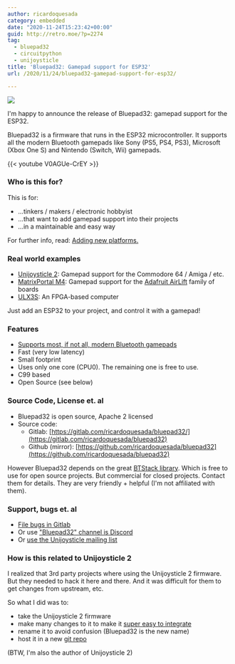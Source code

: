 ```yaml
---
author: ricardoquesada
category: embedded
date: "2020-11-24T15:23:42+00:00"
guid: http://retro.moe/?p=2274
tag:
  - bluepad32
  - circuitpython
  - unijoysticle
title: 'Bluepad32: Gamepad support for ESP32'
url: /2020/11/24/bluepad32-gamepad-support-for-esp32/

---
```

[![](/wp-content/uploads/2020/11/bluepad32-logo.png?w=842)](/wp-content/uploads/2020/11/bluepad32-logo.png)

I'm happy to announce the release of Bluepad32: gamepad support for the ESP32.

Bluepad32 is a firmware that runs in the ESP32 microcontroller. It supports all the modern Bluetooth gamepads like Sony (PS5, PS4, PS3), Microsoft (Xbox One S) and Nintendo (Switch, Wii) gamepads.

{{< youtube V0AGUe-CrEY >}}

### Who is this for?

This is for:

- ...tinkers / makers / electronic hobbyist
- ...that want to add gamepad support into their projects
- ...in a maintainable and easy way

For further info, read: [Adding new platforms.](https://gitlab.com/ricardoquesada/bluepad32/-/blob/master/docs/adding_new_platform.md)

### Real world examples

- [Unijoysticle 2](/unijoysticle2/): Gamepad support for the Commodore 64 / Amiga / etc.
- [MatrixPortal M4](https://www.youtube.com/watch?v=dbEbiJZd4n8): Gamepad support for the [Adafruit AirLift](https://www.adafruit.com/product/4745) family of boards
- [ULX3S](https://www.crowdsupply.com/radiona/ulx3s): An FPGA-based computer

Just add an ESP32 to your project, and control it with a gamepad!

### Features

- [Supports most, if not all, modern Bluetooth gamepads](https://gitlab.com/ricardoquesada/bluepad32/-/blob/master/docs/supported_gamepads.md)
- Fast (very low latency)
- Small footprint
- Uses only one core (CPU0). The remaining one is free to use.
- C99 based
- Open Source (see below)

### Source Code, License et. al

- Bluepad32 is open source, Apache 2 licensed
- Source code:
  - Gitlab: [https://gitlab.com/ricardoquesada/bluepad32/](https://gitlab.com/ricardoquesada/bluepad32)
  - Github (mirror): [https://github.com/ricardoquesada/bluepad32](https://github.com/ricardoquesada/bluepad32)

However Bluepad32 depends on the great [BTStack library](https://bluekitchen-gmbh.com/). Which is free to use for open source projects. But commercial for closed projects. Contact them for details. They are very friendly + helpful (I'm not affiliated with them).

### Support, bugs et. al

- [File bugs in Gitlab](https://gitlab.com/ricardoquesada/bluepad32/-/issues)
- Or use ["Bluepad32" channel is Discord](https://discord.com/channels/775177861665521725/775177925938642945)
- Or [use the Unijoysticle mailing list](https://groups.google.com/g/unijoysticle)

### How is this related to Unijoysticle 2

I realized that 3rd party projects where using the Unijoysticle 2 firmware. But they needed to hack it here and there. And it was difficult for them to get changes from upstream, etc.

So what I did was to:

- take the Unijoysticle 2 firmware
- make many changes to it to make it [super easy to integrate](https://gitlab.com/ricardoquesada/bluepad32/-/blob/master/docs/adding_new_platform.md)
- rename it to avoid confusion (Bluepad32 is the new name)
- host it in a new [git repo](https://gitlab.com/ricardoquesada/bluepad32)

(BTW, I'm also the author of Unijoysticle 2)
